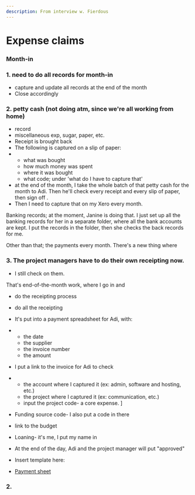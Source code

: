 ```yaml
---
description: From interview w. Fierdous
---
```


# Expense claims

### Month-in

### 1. need to do all records for month-in

* capture and update all records at the end of the month
* Close accordingly



### 2. petty cash \(not doing atm, since we're all working from home\)

* record
* miscellaneous exp, sugar, paper, etc.
* Receipt is brought back
* The following is captured on a slip of paper: 
* * what was bought
  * how much money was spent
  * where it was bought
  * what code; under 'what do I have to capture that'
* at the end of the month, I take the whole batch of that petty cash for the month to Adi. Then he'll check every receipt and every slip of paper, then sign off . 
* Then I need to capture that on my Xero every month. 

Banking records; at the moment, Janine is doing that. I just set up all the banking records for her in a separate folder, where all the bank accounts are kept. I put the records in the folder, then she checks the back records for me. 

Other than that; the payments every month. There's a new thing where

### 3. The project managers have to do their own receipting now. 

* I still check on them. 



That's end-of-the-month work, where I go in and

* do the receipting process
* do all the receipting
* It's put into a payment spreadsheet for Adi, with: 
* * the date
  * the supplier 
  * the invoice number
  * the amount
* I put a link to the invoice for Adi to check
* * the account where I captured it \(ex: admin, software and hosting, etc.\)
  * the project where I captured it \(ex: communication, etc.\)
  * input the project code- a core expense. \]
* Funding source code- I also put a code in there 
* link to the budget
* Loaning- it's me, I put my name in
* At the end of the day, Adi and the project manager will put "approved" 



* Insert template here: 
* [Payment sheet](https://docs.google.com/spreadsheets/d/167hLpKs_qjaSDqS2gVszNfhZP8Dgp4vY2EaaYCETeWk/edit#gid=2084950473)









### 2. 

